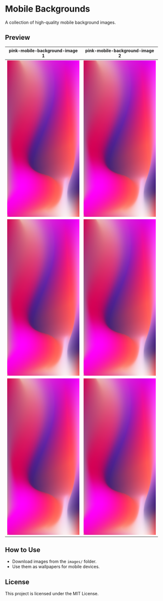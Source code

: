 
# Mobile Backgrounds

A collection of high-quality mobile background images.

## Preview

| pink-mobile-background-image 1 | pink-mobile-background-image 2 |
|---------|---------|
| ![pink-mobile-background-image 1](images/pink-mobile-background-image.png) | ![pink-mobile-background-image 4](images/pink-mobile-background-image.png) |
| ![pink-mobile-background-image 2](images/pink-mobile-background-image.png) | ![pink-mobile-background-image 5](images/pink-mobile-background-image.png) |
| ![pink-mobile-background-image 3](images/pink-mobile-background-image.png) | ![pink-mobile-background-image 6](images/pink-mobile-background-image.png) |

## How to Use
- Download images from the `images/` folder.
- Use them as wallpapers for mobile devices.

## License
This project is licensed under the MIT License.
